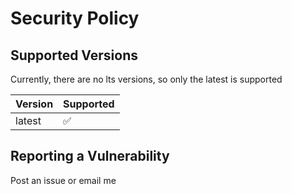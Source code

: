 # Security Policy

## Supported Versions

Currently, there are no lts versions, so only the latest is supported

| Version  | Supported          |
| -------- | ------------------ |
| latest   | :white_check_mark: |

## Reporting a Vulnerability

Post an issue or email me
